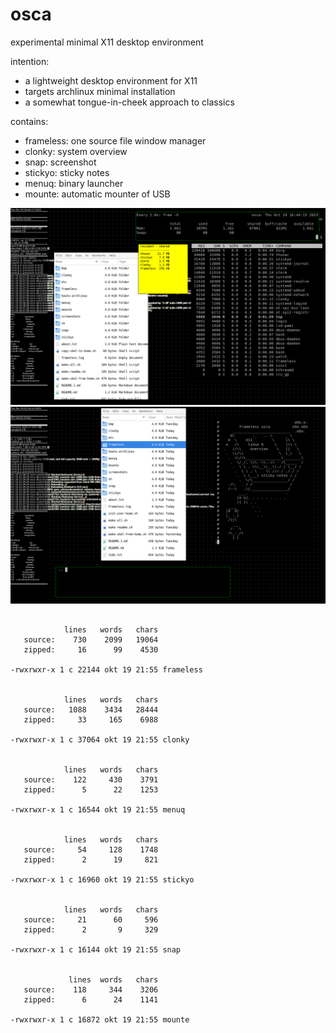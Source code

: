 # osca

experimental minimal X11 desktop environment

intention:
* a lightweight desktop environment for X11
* targets archlinux minimal installation
* a somewhat tongue-in-cheek approach to classics

contains:
* frameless: one source file window manager
* clonky: system overview
* snap: screenshot
* stickyo: sticky notes
* menuq: binary launcher
* mounte: automatic mounter of USB

![screenshot 1](screenshots/frameless-archlinux-1.png)
![screenshot 1](screenshots/frameless-archlinux-2.png)

```

            lines   words   chars
   source:    730    2099   19064
   zipped:     16      99    4530

-rwxrwxr-x 1 c 22144 okt 19 21:55 frameless


            lines   words   chars
   source:   1088    3434   28444
   zipped:     33     165    6988

-rwxrwxr-x 1 c 37064 okt 19 21:55 clonky


            lines   words   chars
   source:    122     430    3791
   zipped:      5      22    1253

-rwxrwxr-x 1 c 16544 okt 19 21:55 menuq


            lines   words   chars
   source:     54     128    1748
   zipped:      2      19     821

-rwxrwxr-x 1 c 16960 okt 19 21:55 stickyo


            lines   words   chars
   source:     21      60     596
   zipped:      2       9     329

-rwxrwxr-x 1 c 16144 okt 19 21:55 snap


             lines  words   chars
   source:    118     344    3206
   zipped:      6      24    1141

-rwxrwxr-x 1 c 16872 okt 19 21:55 mounte

```
